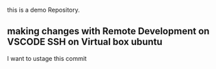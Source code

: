 
this is a demo Repository.

## making changes with Remote Development on VSCODE SSH on Virtual box ubuntu

I want to ustage this commit